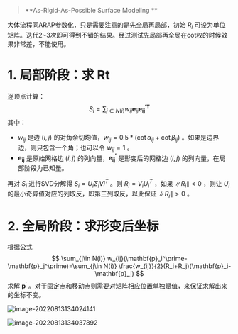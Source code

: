 >  **As-Rigid-As-Possible Surface Modeling ** 



大体流程同ARAP参数化，只是需要注意的是先全局再局部，初始 $R_i$ 可设为单位矩阵。迭代2~3次即可得到不错的结果。经过测试先局部再全局在cot权的时候效果非常差，不能使用。







# 1. 局部阶段：求 Rt

逐顶点计算：
$$
S_i = \sum_{j \in N(i)} w_{ij} \mathbf{e}_{ij}\mathbf{e_{ij}^{\prime T}}
$$
其中：

+ $w_{ij}$ 是边 $(i,j)$ 的对角余切均值，$w_{ij}=0.5*(\cot\alpha_{ij}+\cot\beta_{ij})$ 。如果是边界边，则只包含一个角；也可以令 $w_{ij}=1$ 。
+ $\mathbf{e_{ij}}$ 是原始网格边 $(i,j)$ 的列向量，$\mathbf{e_{ij}^\prime}$  是形变后的网格边 $(i,j)$ 的列向量，在局部阶段为已知量。



再对 $S_i$ 进行SVD分解得 $S_i=U_i\Sigma_i Vi^T$ 。则 $R_i=V_iU_i^T$ ，如果 $\|R_i\|<0$ ，则让 $U_i$ 的最小奇异值对应的列取反，即第三列取反，以此保证 $\|R_i\|>0$ 。





# 2. 全局阶段：求形变后坐标

根据公式
$$
\sum_{j\in N(i)} w_{ij}(\mathbf{p}_i^\prime-\mathbf{p}_j^\prime)=\sum_{j\in N(i)} 
\frac{w_{ij}}{2}(R_i+R_j)(\mathbf{p}_i-\mathbf{p}_j)
$$
求解 $\mathbf{p}^\prime$ 。对于固定点和移动点则需要对矩阵相应位置单独赋值，来保证求解出来的坐标不变。







![image-20220813134024141](https://qglh-tuchuang.oss-cn-hangzhou.aliyuncs.com/markdown_img/202208131340203.png)

![image-20220813134037892](https://qglh-tuchuang.oss-cn-hangzhou.aliyuncs.com/markdown_img/202208131340933.png)



